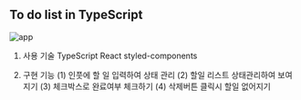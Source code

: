 ## To do list in TypeScript

![app](./images/todolist-ts.jpg)

1. 사용 기술
   TypeScript
   React
   styled-components

2. 구현 기능
   (1) 인풋에 할 일 입력하여 상태 관리
   (2) 할일 리스트 상태관리하여 보여지기
   (3) 체크박스로 완료여부 체크하기
   (4) 삭제버튼 클릭시 할일 없어지기
